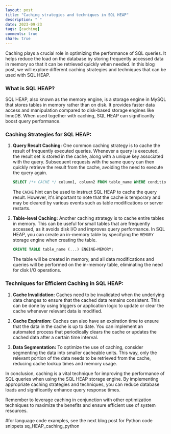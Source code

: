 ```yaml
---
layout: post
title: "Caching strategies and techniques in SQL HEAP"
description: " "
date: 2023-09-23
tags: [caching]
comments: true
share: true
---
```


Caching plays a crucial role in optimizing the performance of SQL queries. It helps reduce the load on the database by storing frequently accessed data in memory so that it can be retrieved quickly when needed. In this blog post, we will explore different caching strategies and techniques that can be used with SQL HEAP.

### What is SQL HEAP?

SQL HEAP, also known as the memory engine, is a storage engine in MySQL that stores tables in memory rather than on disk. It provides faster data access and manipulation compared to disk-based storage engines like InnoDB. When used together with caching, SQL HEAP can significantly boost query performance.

### Caching Strategies for SQL HEAP:

1. **Query Result Caching:** One common caching strategy is to cache the result of frequently executed queries. Whenever a query is executed, the result set is stored in the cache, along with a unique key associated with the query. Subsequent requests with the same query can then quickly retrieve the result from the cache, avoiding the need to execute the query again.

   ```sql
   SELECT /*+ CACHE */ column1, column2 FROM table_name WHERE condition;
   ```

   The `CACHE` hint can be used to instruct SQL HEAP to cache the query result. However, it's important to note that the cache is temporary and may be cleared by various events such as table modifications or server restarts.

2. **Table-level Caching:** Another caching strategy is to cache entire tables in memory. This can be useful for small tables that are frequently accessed, as it avoids disk I/O and improves query performance. In SQL HEAP, you can create an in-memory table by specifying the `MEMORY` storage engine when creating the table.

   ```sql
   CREATE TABLE table_name (...) ENGINE=MEMORY;
   ```

   The table will be created in memory, and all data modifications and queries will be performed on the in-memory table, eliminating the need for disk I/O operations.

### Techniques for Efficient Caching in SQL HEAP:

1. **Cache Invalidation:** Caches need to be invalidated when the underlying data changes to ensure that the cached data remains consistent. This can be done by using triggers or application logic to update or clear the cache whenever relevant data is modified.

2. **Cache Expiration:** Caches can also have an expiration time to ensure that the data in the cache is up to date. You can implement an automated process that periodically clears the cache or updates the cached data after a certain time interval.

3. **Data Segmentation:** To optimize the use of caching, consider segmenting the data into smaller cacheable units. This way, only the relevant portion of the data needs to be retrieved from the cache, reducing cache lookup times and memory usage.

In conclusion, caching is a vital technique for improving the performance of SQL queries when using the SQL HEAP storage engine. By implementing appropriate caching strategies and techniques, you can reduce database loads and significantly enhance query response times.

Remember to leverage caching in conjunction with other optimization techniques to maximize the benefits and ensure efficient use of system resources.

#for  language code examples, see the next blog post for Python code snippets sq_HEAP_caching_python